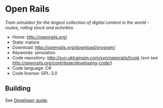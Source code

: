 # Open Rails

_Train simulator for the largest collection of digital content in the world - routes, rolling stock and activities._

- Home: http://openrails.org/
- State: mature
- Download: http://openrails.org/download/program/
- Keywords: simulation
- Code repository: http://svn.uktrainsim.com/svn/openrails/trunk (svn see http://openrails.org/contribute/developing-code/)
- Code language: C#
- Code license: GPL-3.0

## Building

See [Developer guide](http://openrails.org/contribute/developing-code/).

